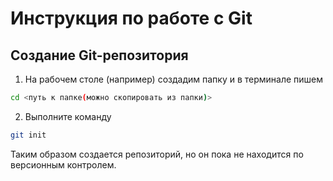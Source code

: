 # Инструкция по работе с Git
## Создание Git-репозитория
1. На рабочем столе (например) создадим папку и в терминале пишем
```sh
cd <путь к папке(можно скопировать из папки)>
```
2. Выполните команду
```sh
git init
```
Таким образом создается репозиторий, но он пока не находится по версионным контролем.


